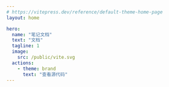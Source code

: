```yaml
---
# https://vitepress.dev/reference/default-theme-home-page
layout: home

hero:
  name: "笔记文档"
  text: "文档"
  tagline: 1
  image: 
    src: /public/vite.svg
  actions: 
    - theme: brand
      text: "查看源代码"
---
```


